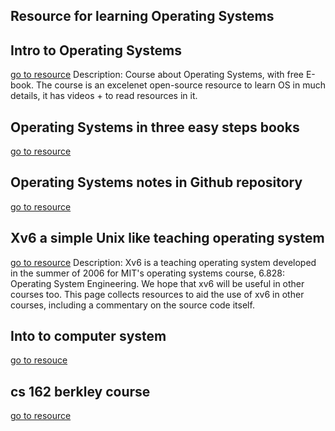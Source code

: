 ## Resource for learning Operating Systems

## Intro to Operating Systems
[go to resource](https://pages.cs.wisc.edu/~remzi/OSTEP/)
	Description: Course about Operating Systems, with free E-book. The course is an excelenet open-source resource to learn OS in much details, it has videos + to read resources in it.

## Operating Systems in three easy steps books
[go to resource](https://www.amazon.com/gp/product/198508659X/ref=ppx_yo_dt_b_asin_title_o01_s00?ie=UTF8&psc=1)

## Operating Systems notes in Github repository
[go to resource](https://github.com/darshanime/notes/blob/master/operating_systems.org)

## Xv6 a simple Unix like teaching operating system
[go to resource](https://pdos.csail.mit.edu/6.828/2017/xv6.html)
	Description: Xv6 is a teaching operating system developed in the summer of 2006 for MIT's operating systems course, 6.828: Operating System Engineering. We hope that xv6 will be useful in other courses too. This page collects resources to aid the use of xv6 in other courses, including a commentary on the source code itself.

## Into to computer system
[go to resouce](http://pages.cs.wisc.edu/~gerald/cs354/Spring18/)

## cs 162 berkley course
[go to resource](https://cs162.org/)
